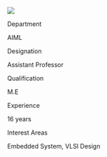 [![](/sites/default/files/styles/faculty_images/public/2019-12/pawaskar%20sir.png?itok=6prYsKJe)](/sites/default/files/2019-12/pawaskar%20sir.png)

Department

AIML

Designation

Assistant Professor

Qualification

M.E

Experience

16 years

Interest Areas

Embedded System, VLSI Design